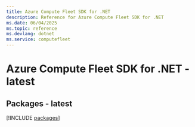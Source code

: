 ```yaml
---
title: Azure Compute Fleet SDK for .NET
description: Reference for Azure Compute Fleet SDK for .NET
ms.date: 06/04/2025
ms.topic: reference
ms.devlang: dotnet
ms.service: computefleet
---
```

# Azure Compute Fleet SDK for .NET - latest
## Packages - latest
[!INCLUDE [packages](compute-fleet-index.md)]